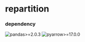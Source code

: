 # repartition

### dependency
<img alt="pandas>=2.0.3" src="https://img.shields.io/badge/pandas>=2.0.3-brightgreen"/> <img alt="pyarrow>=17.0.0" src="https://img.shields.io/badge/pyarrow>=17.0.0-brightgreen"/>

